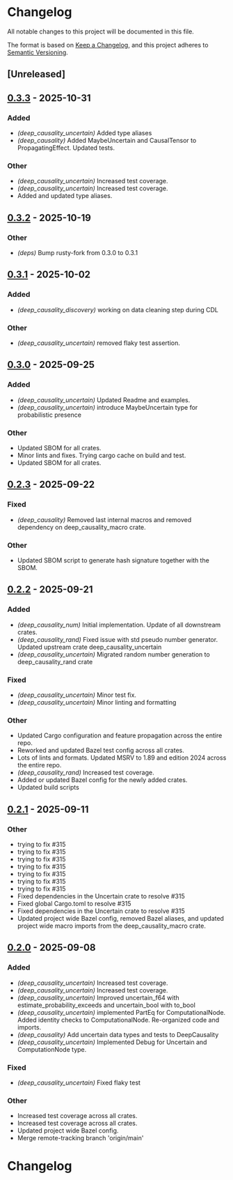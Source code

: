 # Changelog

All notable changes to this project will be documented in this file.

The format is based on [Keep a Changelog](https://keepachangelog.com/en/1.0.0/),
and this project adheres to [Semantic Versioning](https://semver.org/spec/v2.0.0.html).

## [Unreleased]

## [0.3.3](https://github.com/deepcausality-rs/deep_causality/compare/deep_causality_uncertain-v0.3.2...deep_causality_uncertain-v0.3.3) - 2025-10-31

### Added

- *(deep_causality_uncertain)* Added type aliases
- *(deep_causality)* Added MaybeUncertain and CausalTensor to PropagatingEffect. Updated tests.

### Other

- *(deep_causality_uncertain)* Increased test coverage.
- *(deep_causality_uncertain)* Increased test coverage.
- Added and updated type aliases.

## [0.3.2](https://github.com/deepcausality-rs/deep_causality/compare/deep_causality_uncertain-v0.3.1...deep_causality_uncertain-v0.3.2) - 2025-10-19

### Other

- *(deps)* Bump rusty-fork from 0.3.0 to 0.3.1

## [0.3.1](https://github.com/deepcausality-rs/deep_causality/compare/deep_causality_uncertain-v0.3.0...deep_causality_uncertain-v0.3.1) - 2025-10-02

### Added

- *(deep_causality_discovery)* working on data cleaning step during CDL

### Other

- *(deep_causality_uncertain)* removed flaky test assertion.

## [0.3.0](https://github.com/deepcausality-rs/deep_causality/compare/deep_causality_uncertain-v0.2.3...deep_causality_uncertain-v0.3.0) - 2025-09-25

### Added

- *(deep_causality_uncertain)* Updated Readme and examples.
- *(deep_causality_uncertain)* introduce MaybeUncertain type for probabilistic presence

### Other

- Updated SBOM for all crates.
- Minor lints and fixes. Trying cargo cache on build and test.
- Updated SBOM for all crates.

## [0.2.3](https://github.com/deepcausality-rs/deep_causality/compare/deep_causality_uncertain-v0.2.2...deep_causality_uncertain-v0.2.3) - 2025-09-22

### Fixed

- *(deep_causality)* Removed last internal macros and removed dependency on deep_causality_macro crate.

### Other

- Updated SBOM script to generate hash signature together with the SBOM.

## [0.2.2](https://github.com/deepcausality-rs/deep_causality/compare/deep_causality_uncertain-v0.2.1...deep_causality_uncertain-v0.2.2) - 2025-09-21

### Added

- *(deep_causality_num)* Initial implementation. Update of all downstream crates.
- *(deep_causality_rand)* Fixed issue with std pseudo number generator. Updated upstream crate deep_causality_uncertain
- *(deep_causality_uncertain)* Migrated random number generation to deep_causality_rand crate

### Fixed

- *(deep_causality_uncertain)* Minor test fix.
- *(deep_causality_uncertain)* Minor linting and formatting

### Other

- Updated Cargo configuration and feature propagation across the entire repo.
- Reworked and updated Bazel test config across all crates.
- Lots of lints and formats. Updated MSRV to 1.89 and edition 2024 across the entire repo.
- *(deep_causality_rand)* Increased test coverage.
- Added or updated Bazel config for the newly added crates.
- Updated build scripts

## [0.2.1](https://github.com/marvin-hansen/deep_causality/compare/deep_causality_uncertain-v0.2.0...deep_causality_uncertain-v0.2.1) - 2025-09-11

### Other

- trying to fix #315
- trying to fix #315
- trying to fix #315
- trying to fix #315
- trying to fix #315
- trying to fix #315
- trying to fix #315
- Fixed dependencies in the Uncertain crate to resolve #315
- Fixed global Cargo.toml to resolve #315
- Fixed dependencies in the Uncertain crate to resolve #315
- Updated project wide Bazel config, removed Bazel aliases, and updated project wide macro imports from the deep_causality_macro crate.

## [0.2.0](https://github.com/deepcausality-rs/deep_causality/compare/deep_causality_uncertain-v0.1.0...deep_causality_uncertain-v0.2.0) - 2025-09-08

### Added

- *(deep_causality_uncertain)* Increased test coverage.
- *(deep_causality_uncertain)* Increased test coverage.
- *(deep_causality_uncertain)* Improved uncertain_f64 with estimate_probability_exceeds and uncertain_bool with to_bool
- *(deep_causality_uncertain)* implemented PartEq for ComputationalNode. Added identity checks to ComputationalNode. Re-organized code and imports.
- *(deep_causality)* Add uncertain data types and tests to DeepCausality
- *(deep_causality_uncertain)* Implemented Debug for Uncertain and ComputationNode type.

### Fixed

- *(deep_causality_uncertain)* Fixed flaky test

### Other

- Increased test coverage across all crates.
- Increased test coverage across all crates.
- Updated project wide Bazel config.
- Merge remote-tracking branch 'origin/main'
# Changelog
